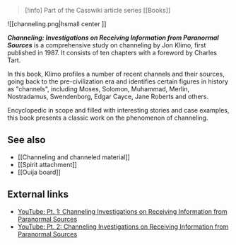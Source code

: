 > [!info] Part of the Casswiki article series [[Books]]

![[channeling.png|hsmall center ]]


_**Channeling: Investigations on Receiving Information from Paranormal Sources**_ is a comprehensive study on channeling by Jon Klimo, first published in 1987. It consists of ten chapters with a foreword by Charles Tart.

In this book, Klimo profiles a number of recent channels and their sources, going back to the pre-civilization era and identifies certain figures in history as "channels", including Moses, Solomon, Muhammad, Merlin, Nostradamus, Swendenborg, Edgar Cayce, Jane Roberts and others.

Encyclopedic in scope and filled with interesting stories and case examples, this book presents a classic work on the phenomenon of channeling.

See also
--------

*   [[Channeling and channeled material]]
*   [[Spirit attachment]]
*   [[Ouija board]]

External links
--------------

*   [YouTube: Pt. 1: Channeling Investigations on Receiving Information from Paranormal Sources](https://www.youtube.com/watch?v=90Fxu-gniIA)
*   [YouTube: Pt. 2: Channeling Investigations on Receiving Information from Paranormal Sources](https://www.youtube.com/watch?v=C8KMeKqf_gs)